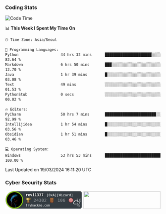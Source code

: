 ### Coding Stats

<!--START_SECTION:waka-->
![Code Time](http://img.shields.io/badge/Code%20Time-513%20hrs%202%20mins-blue)

📊 **This Week I Spent My Time On** 

```text
🕑︎ Time Zone: Asia/Seoul

💬 Programming Languages: 
Python                   44 hrs 32 mins      █████████████████████░░░░   82.64 % 
Markdown                 6 hrs 50 mins       ███░░░░░░░░░░░░░░░░░░░░░░   12.70 % 
Java                     1 hr 39 mins        █░░░░░░░░░░░░░░░░░░░░░░░░   03.08 % 
Text                     49 mins             ░░░░░░░░░░░░░░░░░░░░░░░░░   01.53 % 
PythonStub               0 secs              ░░░░░░░░░░░░░░░░░░░░░░░░░   00.02 % 

🔥 Editors: 
PyCharm                  50 hrs 7 mins       ███████████████████████░░   92.99 % 
Intellijidea             1 hr 54 mins        █░░░░░░░░░░░░░░░░░░░░░░░░   03.56 % 
Obsidian                 1 hr 51 mins        █░░░░░░░░░░░░░░░░░░░░░░░░   03.46 % 

💻 Operating System: 
Windows                  53 hrs 53 mins      █████████████████████████   100.00 % 
```


 Last Updated on 19/03/2024 16:11:20 UTC
<!--END_SECTION:waka-->

<!--### Algorithm Stats-->

<!--[![Solved.ac프로필](http://mazassumnida.wtf/api/v2/generate_badge?boj=revi1337)](https://solved.ac/revi1337)-->

### Cyber Security Stats

[![revi1337's tryhackme stats](https://raw.githubusercontent.com/Revi1337/Revi1337/main/assets/thm_propic.png)][tryhackme]
[<img src="https://www.hackthebox.com/badge/image/1002993" width="248.01" height="57">][hackthebox]


[website]: https://revi1337.com
[tryhackme]: https://tryhackme.com/p/revi1337
[hackthebox]: https://app.hackthebox.com/profile/1002993
